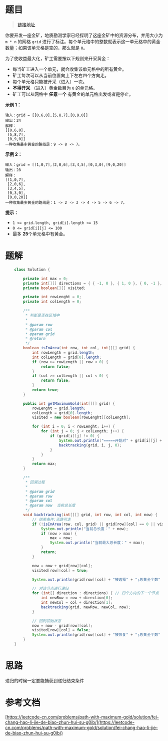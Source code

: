 # 题目

> [链接地址](https://leetcode-cn.com/problems/path-with-maximum-gold/description/)
>

你要开发一座金矿，地质勘测学家已经探明了这座金矿中的资源分布，并用大小为 `m * n` 的网格 `grid` 进行了标注。每个单元格中的整数就表示这一单元格中的黄金数量；如果该单元格是空的，那么就是 `0`。

为了使收益最大化，矿工需要按以下规则来开采黄金：

* 每当矿工进入一个单元，就会收集该单元格中的所有黄金。
* 矿工每次可以从当前位置向上下左右四个方向走。
* 每个单元格只能被开采（进入）一次。
* **不得开采** （进入）黄金数目为 `0` 的单元格。
* 矿工可以从网格中 **任意一个** 有黄金的单元格出发或者是停止。

**示例 1：**

```
输入：grid = [[0,6,0],[5,8,7],[0,9,0]]
输出：24
解释：
[[0,6,0],
 [5,8,7],
 [0,9,0]]
一种收集最多黄金的路线是：9 -> 8 -> 7。
```

**示例 2：**

```
输入：grid = [[1,0,7],[2,0,6],[3,4,5],[0,3,0],[9,0,20]]
输出：28
解释：
[[1,0,7],
 [2,0,6],
 [3,4,5],
 [0,3,0],
 [9,0,20]]
一种收集最多黄金的路线是：1 -> 2 -> 3 -> 4 -> 5 -> 6 -> 7。
```

**提示：**

* `1 <= grid.length, grid[i].length <= 15`
* `0 <= grid[i][j] <= 100`
* 最多 **25**个单元格中有黄金。

# 题解

```java
    class Solution {

        private int max = 0;
        private int[][] directions = { { -1, 0 }, { 1, 0 }, { 0, -1 }, { 0, 1 } };
        private boolean[][] visited;

        private int rowLenght = 0;
        private int colLength = 0;

        /**
         * 判断是否在区域中
         * 
         * @param row
         * @param col
         * @param grid
         * @return
         */
        boolean isInArea(int row, int col, int[][] grid) {
            int rowLength = grid.length;
            int colLength = grid[0].length;
            if (row >= rowLength || row < 0) {
                return false;
            }
            if (col >= colLength || col < 0) {
                return false;
            }
            return true;
        }

        public int getMaximumGold(int[][] grid) {
            rowLenght = grid.length;
            colLength = grid[0].length;
            visited = new boolean[rowLenght][colLength];

            for (int i = 0; i < rowLenght; i++) {
                for (int j = 0; j < colLength; j++) {
                    if (grid[i][j] != 0) {
                        System.out.println("=====开始对" + grid[i][j] + "进行dfs遍历");
                        backtracking(grid, i, j, 0);
                    }
                }
            }
            return max;
        }

        /**
         * 回溯过程
         * 
         * @param grid
         * @param row
         * @param col
         * @param now  当前总长度
         */
        void backtracking(int[][] grid, int row, int col, int now) {
            // 结束条件:无路可走
            if (!isInArea(row, col, grid) || grid[row][col] == 0 || visited[row][col]) {
                System.out.println("当前总长度：" + now);
                if (now > max) {
                    max = now;
                    System.out.println("当前最大总长度：" + max);
                }
                return;
            }

            now = now + grid[row][col];
            visited[row][col] = true;

            System.out.println(grid[row][col] + "被选择" + ";总黄金个数" + now);

            // 对该节点进行递归
            for (int[] direction : directions) { // 四个方向的下一个节点
                int newRow = row + direction[0];
                int newCol = col + direction[1];
                backtracking(grid, newRow, newCol, now);
            }

            // 回到初始状态
            now = now - grid[row][col];
            visited[row][col] = false;
            System.out.println(grid[row][col] + "被恢复" + ";总黄金个数" + now);
        }
    }
```

# 思路

递归的时候一定要能捕获到递归结束条件

# 参考文档

[https://leetcode-cn.com/problems/path-with-maximum-gold/solution/fei-chang-hao-li-jie-de-biao-zhun-hui-su-g0ib/](https://leetcode-cn.com/problems/path-with-maximum-gold/solution/fei-chang-hao-li-jie-de-biao-zhun-hui-su-g0ib/)